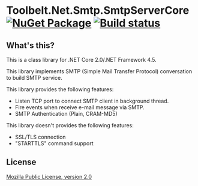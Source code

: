 # Toolbelt.Net.Smtp.SmtpServerCore [![NuGet Package](https://img.shields.io/nuget/v/Toolbelt.Net.Smtp.SmtpServerCore.svg)](https://www.nuget.org/packages/Toolbelt.Net.Smtp.SmtpServerCore/) [![Build status](https://ci.appveyor.com/api/projects/status/1583deg0k8u7soef?svg=true)](https://ci.appveyor.com/project/jsakamoto/smtp-server-core)

## What's this?

This is a class library for .NET Core 2.0/.NET Framework 4.5.

This library implements SMTP (Simple Mail Transfer Protocol) conversation to build SMTP service.

This library provides the following features:

- Listen TCP port to connect SMTP client in background thread.
- Fire events when receive e-mail message via SMTP.
- SMTP Authentication (Plain, CRAM-MD5)

This library doesn't provides the following features:

- SSL/TLS connection
- "STARTTLS" command support

## License

[Mozilla Public License, version 2.0](LICENSE)